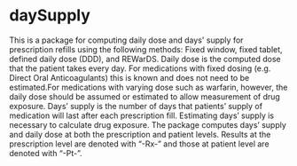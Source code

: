 # daySupply

This is a package for computing daily dose and days' supply for prescription refills using the following methods: Fixed window, fixed tablet, defined daily dose (DDD), and REWarDS. Daily dose is the computed dose that the patient takes every day. For medications with fixed dosing (e.g. Direct Oral Anticoagulants) this is known and does not need to be estimated.For medications with varying dose such as warfarin, however, the daily dose should be assumed or estimated to allow measurement of drug exposure. Days’ supply is the number of days that patients’ supply of medication will last after each prescription fill. Estimating days’ supply is necessary to calculate drug exposure. The package computes days’ supply and daily dose at both the prescription and patient levels. Results at the prescription level are denoted with “-Rx-” and those at patient level are denoted with “-Pt-”.

